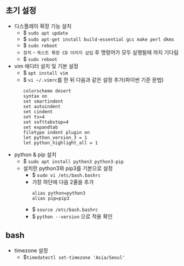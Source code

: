 ## 초기 설정
- 디스플레이 확장 기능 설치
  - $ `sudo apt update`
  - $ `sudo apt-get install build-essential gcc make perl dkms`
  - $ `sudo reboot`
  - `장치` - `게스트 확장 CD 이미지 삽입` 후 명령어가 모두 실행될때 까지 기다림
  - $ `sudo reboot`
- vim 에디터 설치 및 기본 설정
  - $ `apt install vim`
  - $ `vi ~/.vimrc`를 한 뒤 다음과 같은 설정 추가(파이썬 기준 문법)
    ```
    colorscheme desert
    syntax on
    set smartindent
    set autoindent
    set cindent
    set ts=4
    set softtabstop=4
    set expandtab
    filetype indent plugin on
    let python_version_3 = 1
    let python_highlight_all = 1
    ```
- python & pip 설치
  - $ `sudo apt install python3 python3-pip`
  - 설치한 python3와 pip3를 기본으로 설정
    - $ `sudo vi /etc/bash.bashrc`
    - 가장 하단에 다음 2줄을 추가
      ```
      alias python=python3
      alias pip=pip3
      ```
    - $ `source /etc/bash.bashrc`
    - $ `python --version` 으로 적용 확인    
    
## bash
- timezone 설정
  - $`timedatectl set-timezone 'Asia/Seoul'`
